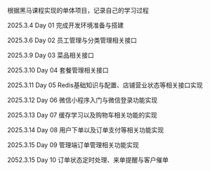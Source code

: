 根据黑马课程实现的单体项目，记录自己的学习过程

2025.3.4  Day 01 完成开发环境准备与搭建

2025.3.6  Day 02 员工管理与分类管理相关接口

2025.3.9  Day 03 菜品相关接口

2025.3.10 Day 04 套餐管理相关接口

2025.3.11 Day 05 Redis基础知识与配置、店铺营业状态等相关接口实现

2025.3.12 Day 06 微信小程序入门与微信登录功能实现

2025.3.13 Day 07 缓存学习以及购物车相关功能的实现

2025.3.14 Day 08 用户下单以及订单支付等相关功能实现

2025.3.15 Day 09 管理端订单管理相关功能实现

2052.3.15 Day 10 订单状态定时处理、来单提醒与客户催单

